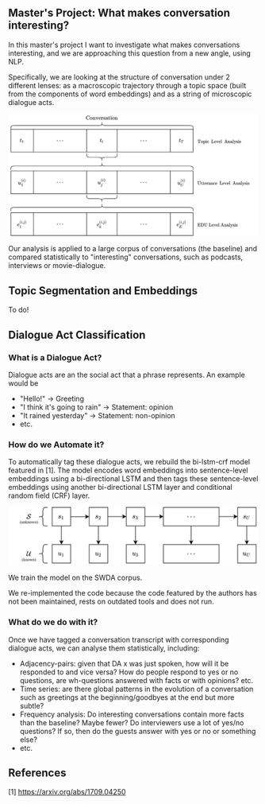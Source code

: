 ## Master's Project: What makes conversation interesting?

In this master's project I want to investigate what makes conversations interesting, and we are approaching this question from a new angle, using NLP.

Specifically, we are looking at the structure of conversation under 2 different lenses: as a macroscopic trajectory through a topic space (built from the components of word embeddings) and as a string of microscopic dialogue acts.

![](conv_structure.jpg)

Our analysis is applied to a large corpus of conversations (the baseline) and compared statistically to "interesting" conversations, such as podcasts, interviews or movie-dialogue.

## Topic Segmentation and Embeddings

To do!

## Dialogue Act Classification

### What is a Dialogue Act?

Dialogue acts are an the social act that a phrase represents. An example would be

  * "Hello!" -> Greeting
  * "I think it's going to rain" -> Statement: opinion
  * "It rained yesterday" -> Statement: non-opinion
  * etc.

### How do we Automate it?

To automatically tag these dialogue acts, we rebuild the bi-lstm-crf model featured in [1]. The model encodes word embeddings into sentence-level embeddings using a bi-directional LSTM and then tags these sentence-level embeddings using another bi-directional LSTM layer and conditional random field (CRF) layer.


![CRF layer](crf.jpg)

We train the model on the SWDA corpus.

We re-implemented the code because the code featured by the authors has not been maintained, rests on outdated tools and does not run.

### What do we do with it?
Once we have tagged a conversation transcript with corresponding dialogue acts, we can analyse them statistically, including:

  * Adjacency-pairs: given that DA x was just spoken, how will it be responded to and vice versa? How do people respond to yes or no questions, are wh-questions answered with facts or with opinions? etc.
  * Time series: are there global patterns in the evolution of a conversation such as greetings at the beginning/goodbyes at the end but more subtle?
  * Frequency analysis: Do interesting conversations contain more facts than the baseline? Maybe fewer? Do interviewers use a lot of yes/no questions? If so, then do the guests answer with yes or no or something else?
  * etc.

## References

[1] https://arxiv.org/abs/1709.04250
